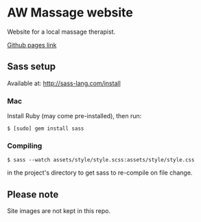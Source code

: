 # AW Massage website
Website for a local massage therapist.

[Github pages link](https://rebeccahough.github.io/aw-massage/src/index.html)

## Sass setup
Available at: http://sass-lang.com/install

### Mac
Install Ruby (may come pre-installed), then run:
```
$ [sudo] gem install sass
```

### Compiling
```
$ sass --watch assets/style/style.scss:assets/style/style.css
```
in the project's directory to get sass to re-compile on file change.

## Please note
Site images are not kept in this repo.
